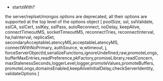 * startsWith?

the server/replset/mongos options are deprecated, all their options are supported at the top level of the options object [
    poolSize,
    ssl,
    sslValidate,
    sslCA,
    sslCert,
    sslKey,
    sslPass,
    autoReconnect,
    noDelay,
    keepAlive,
    connectTimeoutMS,
    socketTimeoutMS,
    reconnectTries,
    reconnectInterval,
    ha,haInterval,
    replicaSet,
    secondaryAcceptableLatencyMS,acceptableLatencyMS,
    connectWithNoPrimary,
    authSource,
    w,wtimeout,
    j,
    forceServerObjectId,serializeFunctions,ignoreUndefined,raw,promoteLongs,
    bufferMaxEntries,readPreference,pkFactory,promiseLibrary,readConcern,
    maxStalenessSeconds,loggerLevel,logger,promoteValues,promoteBuffers,
    promoteLongs,domainsEnabled,keepAliveInitialDelay,checkServerIdentity,
    validateOptions
]
